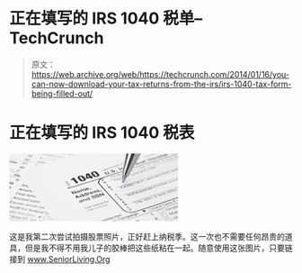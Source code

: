 # 正在填写的 IRS 1040 税单–TechCrunch

> 原文：<https://web.archive.org/web/https://techcrunch.com/2014/01/16/you-can-now-download-your-tax-returns-from-the-irs/irs-1040-tax-form-being-filled-out/>

# 正在填写的 IRS 1040 税表

[![](img/8f38c19290a8d8f03922afd020e2baf0.png)](https://web.archive.org/web/20220323062030/https://techcrunch.com/wp-content/uploads/2014/01/5512347305_20dda91167_b.jpg)

这是我第二次尝试拍摄股票照片，正好赶上纳税季。这一次也不需要任何昂贵的道具，但是我不得不用我儿子的胶棒把这些纸粘在一起。随意使用这张图片，只要链接到 www.SeniorLiving.Org